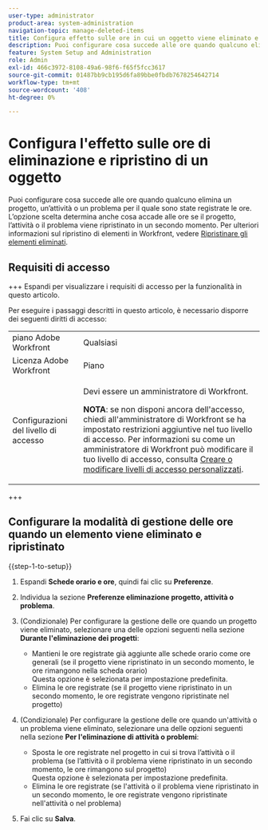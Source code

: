 ```yaml
---
user-type: administrator
product-area: system-administration
navigation-topic: manage-deleted-items
title: Configura effetto sulle ore in cui un oggetto viene eliminato e ripristinato
description: Puoi configurare cosa succede alle ore quando qualcuno elimina un progetto, un’attività o un problema per il quale sono state registrate le ore. L’opzione scelta determina anche cosa accade alle ore se il progetto, l’attività o il problema viene ripristinato in un secondo momento. Per ulteriori informazioni sul ripristino degli elementi in Workfront, vedere Ripristinare gli elementi eliminati.
feature: System Setup and Administration
role: Admin
exl-id: 466c3972-8108-49a6-98f6-f65f5fcc3617
source-git-commit: 01487bb9cb195d6fa89bbe0fbdb7678254642714
workflow-type: tm+mt
source-wordcount: '408'
ht-degree: 0%

---
```


# Configura l&#39;effetto sulle ore di eliminazione e ripristino di un oggetto

Puoi configurare cosa succede alle ore quando qualcuno elimina un progetto, un’attività o un problema per il quale sono state registrate le ore. L’opzione scelta determina anche cosa accade alle ore se il progetto, l’attività o il problema viene ripristinato in un secondo momento. Per ulteriori informazioni sul ripristino di elementi in Workfront, vedere [Ripristinare gli elementi eliminati](../../../administration-and-setup/manage-workfront/manage-deleted-items/restore-deleted-items.md).

## Requisiti di accesso

+++ Espandi per visualizzare i requisiti di accesso per la funzionalità in questo articolo.

Per eseguire i passaggi descritti in questo articolo, è necessario disporre dei seguenti diritti di accesso:

<table style="table-layout:auto"> 
 <col> 
 <col> 
 <tbody> 
  <tr> 
   <td role="rowheader">piano Adobe Workfront</td> 
   <td>Qualsiasi</td> 
  </tr> 
  <tr> 
   <td role="rowheader">Licenza Adobe Workfront</td> 
   <td>Piano</td> 
  </tr> 
  <tr> 
   <td role="rowheader">Configurazioni del livello di accesso</td> 
   <td> <p>Devi essere un amministratore di Workfront.</p> <p><b>NOTA</b>: se non disponi ancora dell'accesso, chiedi all'amministratore di Workfront se ha impostato restrizioni aggiuntive nel tuo livello di accesso. Per informazioni su come un amministratore di Workfront può modificare il tuo livello di accesso, consulta <a href="../../../administration-and-setup/add-users/configure-and-grant-access/create-modify-access-levels.md" class="MCXref xref">Creare o modificare livelli di accesso personalizzati</a>.</p> </td> 
  </tr> 
 </tbody> 
</table>

+++

## Configurare la modalità di gestione delle ore quando un elemento viene eliminato e ripristinato

{{step-1-to-setup}}

1. Espandi **Schede orario e ore**, quindi fai clic su **Preferenze**.

1. Individua la sezione **Preferenze eliminazione progetto, attività o problema**.
1. (Condizionale) Per configurare la gestione delle ore quando un progetto viene eliminato, selezionare una delle opzioni seguenti nella sezione **Durante l&#39;eliminazione dei progetti**:

   * Mantieni le ore registrate già aggiunte alle schede orario come ore generali (se il progetto viene ripristinato in un secondo momento, le ore rimangono nella scheda orario)\
     Questa opzione è selezionata per impostazione predefinita.
   * Elimina le ore registrate (se il progetto viene ripristinato in un secondo momento, le ore registrate vengono ripristinate nel progetto)

1. (Condizionale) Per configurare la gestione delle ore quando un&#39;attività o un problema viene eliminato, selezionare una delle opzioni seguenti nella sezione **Per l&#39;eliminazione di attività o problemi**:

   * Sposta le ore registrate nel progetto in cui si trova l’attività o il problema (se l’attività o il problema viene ripristinato in un secondo momento, le ore rimangono sul progetto)\
     Questa opzione è selezionata per impostazione predefinita.
   * Elimina le ore registrate (se l&#39;attività o il problema viene ripristinato in un secondo momento, le ore registrate vengono ripristinate nell&#39;attività o nel problema)

1. Fai clic su **Salva**.
